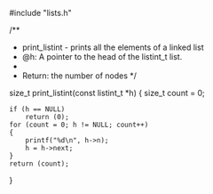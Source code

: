 #include "lists.h"

/**
 * print_listint - prints all the elements of a linked list
 * @h: A pointer to the head of the listint_t list.
 *
 * Return: the number of nodes
 */

size_t print_listint(const listint_t *h)
{
	size_t count = 0;

	if (h == NULL)
		return (0);
	for (count = 0; h != NULL; count++)
	{
		printf("%d\n", h->n);
		h = h->next;
	}
	return (count);
}
